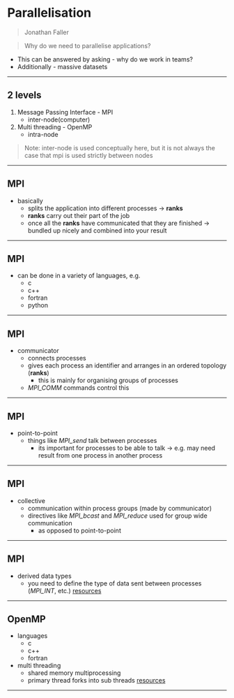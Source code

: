 # Parallelisation
> Jonathan Faller


>Why do we need to parallelise applications?

- This can be answered by asking - why do we work in teams?
- Additionally - massive datasets

---
## 2 levels
1. Message Passing Interface - MPI
	- inter-node(computer)
2. Multi threading - OpenMP
	- intra-node

> Note: inter-node is used conceptually here, but it is not always the case that mpi is used strictly between nodes

---
## MPI
- basically
	- splits the application into different processes -> **ranks**
	- **ranks** carry out their part of the job
	- once all the **ranks** have communicated that they are finished -> bundled up nicely and combined into your result
---
## MPI
- can be done in a variety of languages, e.g.
	- c
	- c++
	- fortran
	- python
---
## MPI
- communicator
	- connects processes 
	- gives each process an identifier and arranges in an ordered topology (**ranks**)
		- this is mainly for organising groups of processes
	- *MPI_COMM* commands control this
---
## MPI
- point-to-point
	- things like *MPI_send* talk between processes 
		- its important for processes to be able to talk -> e.g. may need result from one process in another process
---
## MPI
- collective
	- communication within process groups (made by communicator)
	- directives like *MPI_bcast* and *MPI_reduce* used for group wide communication
		- as opposed to point-to-point
---
## MPI
- derived data types
	- you need to define the type of data sent between processes (*MPI_INT*, etc.)
[resources](https://en.wikipedia.org/wiki/Message_Passing_Interface)
---
## OpenMP
- languages
	- c
	- c++
	- fortran
- multi threading
	- shared memory multiprocessing
	- primary thread forks into sub threads
[resources](https://en.wikipedia.org/wiki/OpenMP)
---

